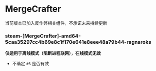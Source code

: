 # MergeCrafter
当前版本已加入反作弊相关组件，不承诺未来持续更新

### steam-[MergeCrafter]-amd64-5caa35297cc4b69e8c1f170e641e8eee48a79b44-ragnaroks
**仅适用于离线模式（阻断进程联网），在线模式无效**
- 不确定 `#6` 是否有效